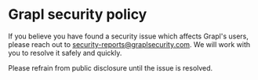 # Grapl security policy

If you believe you have found a security issue which affects Grapl's users,
please reach out to
[security-reports@graplsecurity.com](mailto:security-reports@graplsecurity.com).
We will work with you to resolve it safely and quickly.

Please refrain from public disclosure until the issue is resolved.
